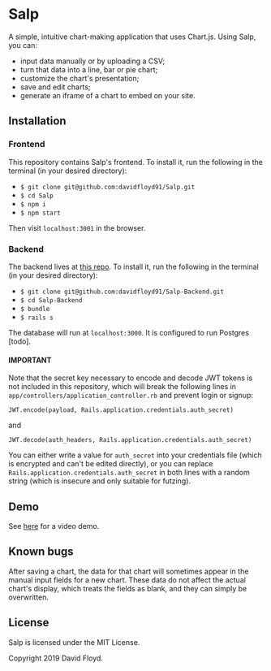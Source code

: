 # Salp

A simple, intuitive chart-making application that uses Chart.js. Using Salp, you can:

+ input data manually or by uploading a CSV;
+ turn that data into a line, bar or pie chart;
+ customize the chart's presentation;
+ save and edit charts;
+ generate an iframe of a chart to embed on your site.

## Installation
### Frontend

This repository contains Salp's frontend. To install it, run the following in the terminal (in your desired directory):

+ `$ git clone git@github.com:davidfloyd91/Salp.git`
+ `$ cd Salp`
+ `$ npm i`
+ `$ npm start`

Then visit `localhost:3001` in the browser.

### Backend

The backend lives at [this repo](https://github.com/davidfloyd91/Salp-Backend). To install it, run the following in the terminal (in your desired directory):

+ `$ git clone git@github.com:davidfloyd91/Salp-Backend.git`
+ `$ cd Salp-Backend`
+ `$ bundle`
+ `$ rails s`

The database will run at `localhost:3000`. It is configured to run Postgres [todo].

#### IMPORTANT

Note that the secret key necessary to encode and decode JWT tokens is not included in this repository, which will break the following lines in `app/controllers/application_controller.rb` and prevent login or signup:

`JWT.encode(payload, Rails.application.credentials.auth_secret)`

and

`JWT.decode(auth_headers, Rails.application.credentials.auth_secret)`

You can either write a value for `auth_secret` into your credentials file (which is encrypted and can't be edited directly), or you can replace `Rails.application.credentials.auth_secret` in both lines with a random string (which is insecure and only suitable for futzing).

## Demo

See [here](https://www.youtube.com/watch?v=1zRdEr1ctiY) for a video demo.

## Known bugs

After saving a chart, the data for that chart will sometimes appear in the manual input fields for a new chart. These data do not affect the actual chart's display, which treats the fields as blank, and they can simply be overwritten.

## License

Salp is licensed under the MIT License.

Copyright 2019 David Floyd.
